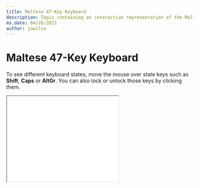 ```yaml
--- 
title: Maltese 47-Key Keyboard 
description: Topic containing an interactive representation of the Maltese 47-Key Keyboard 
ms.date: 04/26/2021 
author: jowilco 
--- 
```

 
# Maltese 47-Key Keyboard 
 
To see different keyboard states, move the mouse over state keys such as **Shift**, **Caps** or **AltGr**. You can also lock or unlock those keys by clicking them. 
 
<iframe src="kbdmlt47.html" height="230"></iframe> 
